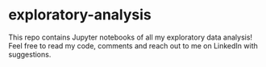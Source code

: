 # exploratory-analysis
This repo contains Jupyter notebooks of all my exploratory data analysis! Feel free to read my code, comments and reach out to me on LinkedIn with suggestions.
